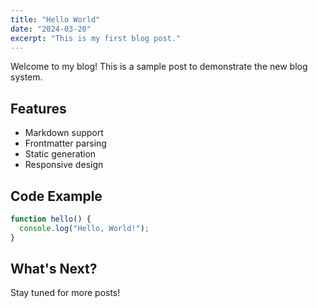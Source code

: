 ```yaml
---
title: "Hello World"
date: "2024-03-20"
excerpt: "This is my first blog post."
---
```


Welcome to my blog! This is a sample post to demonstrate the new blog system.

## Features

- Markdown support
- Frontmatter parsing
- Static generation
- Responsive design

## Code Example

```typescript
function hello() {
  console.log("Hello, World!");
}
```

## What's Next?

Stay tuned for more posts! 